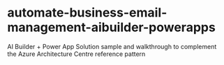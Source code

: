 # automate-business-email-management-aibuilder-powerapps
AI Builder + Power App Solution sample and walkthrough to complement the Azure Architecture Centre reference pattern

